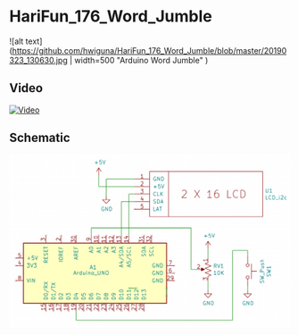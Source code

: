 # HariFun_176_Word_Jumble

![alt text](https://github.com/hwiguna/HariFun_176_Word_Jumble/blob/master/20190323_130630.jpg | width=500 "Arduino Word Jumble" )

## Video
[![Video](http://img.youtube.com/vi/w__20bg0_ts/0.jpg)](http://www.youtube.com/watch?v=w__20bg0_ts)

## Schematic
![Schematic](https://github.com/hwiguna/HariFun_175_Arduino_CardTrick/blob/master/Schematic.PNG "Schematic")



